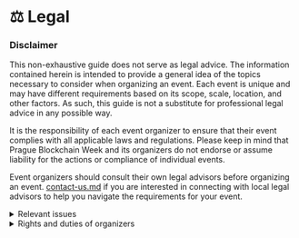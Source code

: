 # ⚖ Legal

### Disclaimer

This non-exhaustive guide does not serve as legal advice. The information contained herein is intended to provide a general idea of the topics necessary to consider when organizing an event. Each event is unique and may have different requirements based on its scope, scale, location, and other factors. As such, this guide is not a substitute for professional legal advice in any possible way.

It is the responsibility of each event organizer to ensure that their event complies with all applicable laws and regulations. Please keep in mind that Prague Blockchain Week and its organizers do not endorse or assume liability for the actions or compliance of individual events.

Event organizers should consult their own legal advisors before organizing an event. [contact-us.md](../contact-us.md "mention") if you are interested in connecting with local legal advisors to help you navigate the requirements for your event.

<details>

<summary>Relevant issues</summary>

#### Obtain necessary permits and licenses

Ensure compliance with Czech laws and regulations by obtaining any necessary permits, such as business licenses etc.

#### Legal agreements

Consider drafting and reviewing agreements with speakers, sponsors, and vendors, as well as the venue rental contract or any other legal agreements that may be necessary for the event.

#### Terms and conditions

Provide suitable terms and conditions that address payment terms, code of conduct, liability and indemnification, intellectual property protection, data privacy compliance, and provisions for force majeure circumstances to establish clear expectations and obligations for event organizers, attendees, speakers, and other stakeholders.

#### Privacy policy and GDPR

The organizers must ensure that their handling and processing of the personal data of conference attendees, speakers, and other stakeholders complies with the GDPR. This includes obtaining clear and informed consent for the collection, storage, and use of personal data, implementing appropriate technical and organizational measures to secure personal data, and having procedures in place for responding to data subject access requests and data breaches.

#### File for VAT registration if applicable

If the conference is above a certain threshold of revenue, file for VAT registration with the Czech Financial Administration. It's important to note that there are some exceptions to the VAT threshold requirement, and specific circumstances may apply.

#### Insurance

Consider concluding insurance to protect against potential liabilities and risks associated with hosting the event.

#### Intellectual property protection

If necessary, file for trademark registration to protect the conference's name, logo and other branding materials. This will help prevent others from using the same or similar branding, which could cause confusion among attendees and dilute the conference's brand.

</details>

<details>

<summary>Rights and duties of organizers</summary>

## 1. Rights

### Private law

**Right to self-help**

The right to protect one's right by self-help when it is threatened and when it is clear that public intervention would be too late. The right to avert imminent interference with the right.&#x20;

_§ 14 of Act No. 89/2012 Coll., Civil Code_

### Public law

**Extreme emergency admissibility**

Admissibility of action in an extreme emergency (when averting a danger directly threatening an interest protected by law) or in necessary defence (when averting a directly threatening or ongoing attack on an interest protected by law).&#x20;

_§ 24, 25 of Act No. 250/2016 Coll., on liability for offences and proceedings thereon_

_§ 28, 29 of Act No. 40/2009 Coll., Criminal Code_&#x20;

**Right to contact state police**

The right to apply to the Police of the Czech Republic for the protection of the safety of persons and property, public order, crime prevention and other matters of internal order and security.&#x20;

_§ 2, 10(1) of Act No. 273/2008 Coll., on the Police of the Czech Republic_&#x20;

**Right to contact municipal police**

The right to apply to the municipal police for the protection of public order, security of persons and property, observance of the rules of civil coexistence, prevention of crime, observance of cleanliness in public spaces and detection of offences, and the right to request assistance.&#x20;

_§ 1, 2, 6, 7 of Act No. 553/1991 Coll., on Municipal Police_&#x20;

**Right to report offences and initiate proceedings**

The right to report offences, crimes or to make other initiatives to initiate proceedings or to carry out actions ex officio.&#x20;

_§ 74(4) of Act No. 250/2016 Coll., on liability for offences and proceedings thereon_

_§ 158(2) of Act No. 141/1961 Coll., Criminal Procedure Code_

_§ 42 of Act No. 500/2004 Coll., Administrative Procedure Code_

## 2. Duties

### Civil Code

Refrain from anything which, beyond what is reasonable in the circumstances, would cause harassment to another or seriously impair the exercise of his rights.&#x20;

_§ 1012 an of Act No. 89/2012 Coll., Civil Code._

Preventing harm (harm to the liberty, life, health or property of another), duty to avert harm for the benefit of those threatened with harm.&#x20;

_§ 2900 - 2902 of Act No. 89/2012 Coll, Civil Code._

### Act on Certain Offences&#x20;

Comply with the obligations set out in the municipal or county ordinance. Obligation to comply with the obligations set out in a generally binding municipal or county ordinance.&#x20;

_Violation is an offence under § 4(1) or (2) of the Certain Offences Act._

Not to damage or unlawfully occupy a public space, a publicly accessible building or a public utility (obligation to apply for a permit to occupy a public space). Comply with the conditions imposed to protect public order at sporting, cultural, commemorative and other social events, or in places intended for recreation, tourism or burial (typically visitor regulations).&#x20;

_Violation is an offence under § 5(1)(d), (f), (g) and (i) or under § 5(2)(a), (b), (c) and (e) of Act No. 251/2016 Coll., on Certain Offences._&#x20;

Not to disturb the civil coexistence with rude behaviour. Not to cause harm for discriminatory reasons.&#x20;

_Violation is an offence under § 7(1)(b) or (c), or § 7(2)(b), or § 7(3)(b) of Act No. 251/2016 Coll., on Certain Offences._

Not to damage or destroy another's property. To use another's thing only on the basis of an authorisation resulting from the law or a contract - prohibition of unauthorised use of another's thing (including immovable thing - house, land).&#x20;

_Violation is an offence under § 8(1)(a) or (b) or § 8(2)(a) or (b) of Act No. 251/2016 Coll., on Certain Offences._

### The Fire Protection Act

To act in such a way as to prevent the occurrence of fire. To report without delay any fire occurring in the activities carried out or in the premises used. To create conditions for fire-fighting and rescue work, in particular to maintain clear access roads and entry areas for fire-fighting equipment, escape routes and free access to emergency exits, electricity distribution equipment, water, gas, heating and product pipelines, fire protection equipment and manual operation of fire safety equipment. Establish a preventive fire watch if so provided by county ordinance or by a generally binding municipal ordinance. Comply with conditions or instructions relating to the fire safety of products or activities. Comply with orders and prohibitions relating to fire safety in designated places.&#x20;

_Violation is an offence under § 76 et seq. of Act No 133/1985 on Fire Protection._

### The Road Act

To request the closure or detour of a road if it is necessary to restrict the general use of the road. To apply for a special use permit in case of special use of the road. Not to pollute or damage the road. Not to place or remove an obstruction to traffic on the road.

_Violation is an offence under § 42a et seq. of Act No. 13/1997 Coll., on Roads._

### Act on the Police of the Czech Republic

Provide material and personal assistance, or cooperation, for the fulfilment of a specific police task. To obey without undue delay and free of charge a summons or instruction or to comply with a request of the police or a police officer.&#x20;

_§ 14, 18, 114 of Act No. 273/2008 Coll., on the Police of the Czech Republic._

### The Municipal Police Act

To obey the call of the intervening officer.&#x20;

_§ Section 7(5) of Act No. 553/1991 Coll., on Municipal Police._

### Act on the Integrated Rescue System

Provide personal or material assistance at the request of the mayor of the municipality or the commander of the intervention.&#x20;

_§ 25(2)(b) of Act No 239/2000 Coll., on the Integrated Rescue System._



Source: [https://www.mvcr.cz/chh/clanek/ke-stazeni-bezpecnostni-standardy-pro-poradatele-sportovnich-kulturnich-a-spolecenskych-akci.aspx](https://www.mvcr.cz/chh/clanek/ke-stazeni-bezpecnostni-standardy-pro-poradatele-sportovnich-kulturnich-a-spolecenskych-akci.aspx)

</details>
